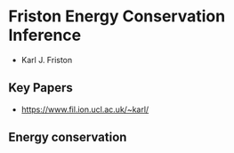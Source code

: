 # Friston Energy Conservation Inference

* Karl J. Friston


## Key Papers

* https://www.fil.ion.ucl.ac.uk/~karl/


## Energy conservation 

